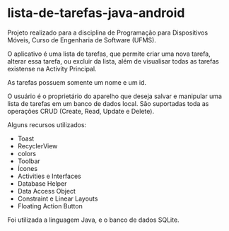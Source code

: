 # lista-de-tarefas-java-android
Projeto realizado para a disciplina de Programação para Dispositivos Móveis, Curso de Engenharia de Software (UFMS).

O aplicativo é uma lista de tarefas, que permite criar uma nova tarefa, alterar essa tarefa, ou excluir da lista, além de visualisar todas as tarefas existense na Activity Principal.

As tarefas possuem somente um nome e um id.

O usuário é o proprietário do aparelho que deseja salvar e manipular uma lista de tarefas em um banco de dados local. São suportadas toda as operações CRUD (Create, Read, Update e Delete).

Alguns recursos utilizados:
 - Toast
 - RecyclerView
 - colors
 - Toolbar
 - Ícones
 - Activities e Interfaces 
 - Database Helper
 - Data Access Object
 - Constraint e Linear Layouts
 - Floating Action Button

Foi utilizada a linguagem Java, e o banco de dados SQLite.
